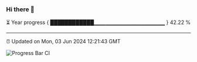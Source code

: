 ### Hi there 👋

⏳ Year progress { ████████████▁▁▁▁▁▁▁▁▁▁▁▁▁▁▁▁▁▁ } 42.22 %

---

⏰ Updated on Mon, 03 Jun 2024 12:21:43 GMT

![Progress Bar CI](https://github.com/liununu/liununu/workflows/Progress%20Bar%20CI/badge.svg)
